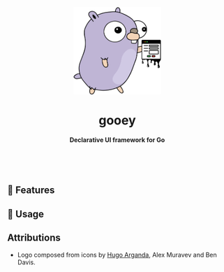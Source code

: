 <div align="center">
	<img src="assets/images/gooey-gopher.png" width="200" height="200">
	<h1>gooey</h1>
	<p>
		<b>Declarative UI framework for Go</b>
	</p>
	<br>
	<br>
	<br>
</div>

## 🌈 Features

## 📙 Usage

## Attributions
* Logo composed from icons by [Hugo Arganda](http://about.me/argandas), Alex Muravev and Ben Davis.